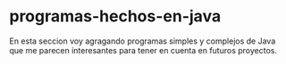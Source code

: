 # programas-hechos-en-java
En esta seccion voy agragando programas simples y complejos de Java que me parecen interesantes para tener en cuenta en futuros proyectos.

